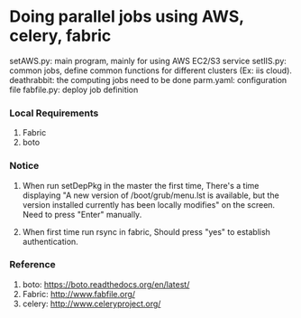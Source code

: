 # Doing parallel jobs using AWS, celery, fabric

setAWS.py: main program, mainly for using AWS EC2/S3 service
setIIS.py: common jobs, define common functions for different clusters (Ex: iis cloud).
deathrabbit: the computing jobs need to be done
parm.yaml: configuration file
fabfile.py: deploy job definition


### Local Requirements

1. Fabric
2. boto


### Notice

1. When run setDepPkg in the master the first time, There's a time displaying "A new version of /boot/grub/menu.lst is available, but the version installed currently has been locally modifies" on the screen. Need to press "Enter" manually.

2. When first time run rsync in fabric, Should press "yes" to establish authentication.


### Reference

1. boto: https://boto.readthedocs.org/en/latest/
2. Fabric: http://www.fabfile.org/
3. celery: http://www.celeryproject.org/

